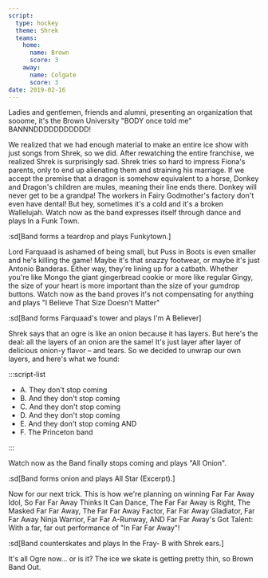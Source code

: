 ```yaml
---
script:
  type: hockey
  theme: Shrek
  teams:
    home:
      name: Brown
      score: 3
    away:
      name: Colgate
      score: 3
date: 2019-02-16
---
```


Ladies and gentlemen, friends and alumni, presenting an organization that sooome, it's the Brown University "BODY once told me" BANNNDDDDDDDDDDD!

We realized that we had enough material to make an entire ice show with just songs from Shrek, so we did. After rewatching the entire franchise, we realized Shrek is surprisingly sad. Shrek tries so hard to impress Fiona's parents, only to end up alienating them and straining his marriage. If we accept the premise that a dragon is somehow equivalent to a horse, Donkey and Dragon's children are mules, meaning their line ends there. Donkey will never get to be a grandpa! The workers in Fairy Godmother's factory don't even have dental! But hey, sometimes it's a cold and it's a broken Wallelujah. Watch now as the band expresses itself through dance and plays In a Funk Town.

:sd[Band forms a teardrop and plays Funkytown.]

Lord Farquaad is ashamed of being small, but Puss in Boots is even smaller and he's killing the game! Maybe it's that snazzy footwear, or maybe it's just Antonio Banderas. Either way, they're lining up for a catbath. Whether you're like Mongo the giant gingerbread cookie or more like regular Gingy, the size of your heart is more important than the size of your gumdrop buttons. Watch now as the band proves it's not compensating for anything and plays "I Believe That Size Doesn't Matter"

:sd[Band forms Farquaad's tower and plays I'm A Believer]

Shrek says that an ogre is like an onion because it has layers. But here's the deal: all the layers of an onion are the same! It's just layer after layer of delicious onion-y flavor – and tears. So we decided to unwrap our own layers, and here's what we found:

:::script-list

- A. They don't stop coming
- B. And they don't stop coming
- C. And they don't stop coming
- D. And they don't stop coming
- E. And they don't stop coming AND
- F. The Princeton band

:::

Watch now as the Band finally stops coming and plays "All Onion".

:sd[Band forms onion and plays All Star (Excerpt).]

Now for our next trick. This is how we're planning on winning Far Far Away Idol, So Far Far Away Thinks It Can Dance, The Far Far Away is Right, The Masked Far Far Away, The Far Far Away Factor, Far Far Away Gladiator, Far Far Away Ninja Warrior, Far Far A-Runway, AND Far Far Away's Got Talent: With a far, far out performance of "In Far Far Away"!

:sd[Band counterskates and plays In the Fray- B with Shrek ears.]

It's all Ogre now... or is it? The ice we skate is getting pretty thin, so Brown Band Out.
